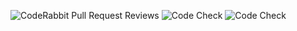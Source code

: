 ![CodeRabbit Pull Request Reviews](https://img.shields.io/coderabbit/prs/github/tedsimonian/pottable?utm_source=oss&utm_medium=github&utm_campaign=tedsimonian%2Fpottable&labelColor=171717&color=FF570A&link=https%3A%2F%2Fcoderabbit.ai&label=CodeRabbit+Reviews)
![Code Check](https://img.shields.io/github/actions/workflow/status/tedsimonian/pottable/check.yml?branch=main)
![Code Check](https://img.shields.io/github/actions/workflow/status/tedsimonian/pottable/check.yml?branch=develop)
